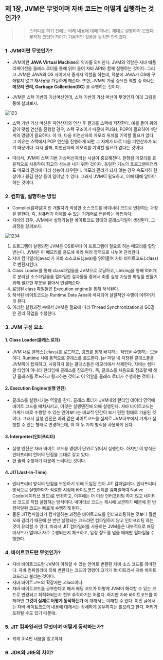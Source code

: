 ## 제 1장, JVM은 무엇이며 자바 코드는 어떻게 실행하는 것인가?
>> 스터디를 하기 전에는 아래 내용에 대해 하나도 제대로 설명하지 못했다. 무작정 코딩만 하다가 기본적인 것들을 놓치면 안되겠다.

### 1. JVM이란 무엇인가?
* JVM이란 **JAVA Virtual Machine**의 약자를 의미한다. JVM의 역할은 자바 애플리케이션을 클래스 로더를 통해 읽어 들여 자바 API와 함께 실행하는 것이다. 그리고 JVM은 JAVA와 OS 사이에서 중개자 역할을 하는데, 덕분에 JAVA가 OS에 구애받지 않고 재사용을 가능하게 해준다. 또한, JVM의 가장 중요한 역할 중 하나는 **메모리 관리, Garbage Collection(GC)** 을 수행하는 것이다. 

* JVM은 스택 기반의 가상머신인데, 스택 기반의 가상 머신이 무엇인지 아래 그림을 통해 살펴보자.  

![123](https://user-images.githubusercontent.com/61929745/109807287-04ddff00-7c69-11eb-9df0-e3171c21e71f.PNG)
* 스택 기반 가상 머신은 피연산자와 연산 후 결과를 스택에 저장한다. 예를 들어 위와 같이 덧셈 연산을 진행할 경우, 스택 구조이기 때문에 PUSH, POP이 필요하여 4단계의 명령이 필요하다. 이 때, 다음 피연산자의 메모리 위치를 기억할 필요가 없다. 그 이유는 스택에서 POP 연산을 진행하게 되면 그 자체가 바로 다음 피연산자가 되기 때문이다. 다시 말해, 피연산자의 메모리를 기억할 필요가 없다는 것이다. 

* 따라서, JVM이 스택 기반 가상머신이라는 사실이 중요해진다. 한정된 메모리를 효율적으로 사용하여 최고의 성능을 내기 위한 것이다. 동일한 기능의 프로그램이더라도 메모리 관리에 따라 성능이 좌우된다. 메모리 관리가 되지 않는 경우 속도저하 현상이나 튕김 현상 등이 일어날 수 있다. 그래서 JVM이 필요하고, 이에 대해 알아야 하는 것이다.


### 2. 컴파일, 실행하는 방법
* Compile(컴파일)이란 개발자가 작성한 소스코드를 바이너리 코드로 변환하는 과정을 말한다. 즉, 컴퓨터가 이해할 수 있는 기계어로 변환하는 작업이다.
* 자바의 경우, JVM에서 실행가능한 바이트코드 형태의 클래스파일이 생성된다. 그 과정을 살펴보자.

![1234](https://user-images.githubusercontent.com/61929745/109808294-43c08480-7c6a-11eb-9b4e-7ffe8274d6ec.PNG)
1. 프로그램이 실행되면 JVM은 OS로부터 이 프로그램이 필요로 하는 메모리를 할당받는다. JVM은 이 메모리를 용도에 따라 여러 영역으로 나누어 관리한다.
2. 자바 컴파일러(javac)가 자바 소스코드(.java)를 읽어들여 자바 바이트코드(.class)로 변환시킨다.
3. Class Loader를 통해 class파일들을 JVM으로 로딩하고, Linking을 통해 여러개로 분리된 소스파일들을 컴파일한 결과물들 중에서 최종 실행 가능한 파일을 만들기 위해 필요한 부분을 찾아서 연결해준다.
4. 로딩된 class 파일들은 Execution engine을 통해 해석된다.
5. 해석된 바이트코드는 Runtime Data Area에 배치되어 실질적인 수행이 이루어지게 된다.
6. 이러한 실행과정 속에서 JVM은 필요에 따라 Thread Synchronization과 GC같은 관리 작업을 수행한다.

### 3. JVM 구성 요소
#### 1. Class Loader(클래스 로더)
  - JVM 내로 클래스(.class)를 로드하고, 링크를 통해 배치하는 작업을 수행하는 모듈이다. Runtime 시에 동적으로 클래스를 로드한다. jar 파일 내 저장된 클래스들을 JVM위에 탑재하고, 사용하지 않는 클래스들은 메모리에서 삭제한다. 자바는 컴파일 타임이 아니라 런타임에 클래스를 참조한다. 즉, 클래스를 처음으로 참조할 때 해당 클래스를 로드하고 링크하는 것이고 이 역할을 클래스 로더가 수행하는 것이다.
#### 2. Execution Engine(실행 엔진)
  - 클래스를 실행시키는 역할을 한다. 클래스 로더가 JVM내의 런타임 데이터 영역에 바이트 코드를 배치시키고, 이것은 실행엔진에 의해 실행된다. 자바 바이트코드는 기계가 바로 수행할 수 있는 언어보다는 비교적 인간이 보기 편한 형태로 기술된 것이다. 그래서 실행 엔진은 이와 같은 바이트코드를 실제로 JVM내부에서 기계가 실행할 수 있는 형태로 변경하는데, 이 때 두 가지 방식을 사용하게 된다.
#### 3. Interpreter(인터프리터)
  - 실행 엔진은 자바 바이트 코드를 명령어 단위로 읽어서 실행한다. 하지만 이 방식은 인터프리터 언어의 단점을 그대로 갖고 있다.
  - 한 줄씩 수행하기 때문에 느리다는 것이다.
#### 4. JIT(Just-In-Time)
  - 인터프리터 방식의 단점을 보완하기 위해 도입된 것이 JIT 컴파일러다. 인터프리터 방식으로 실행하다가 적절한 시점에 바이트코드 전체를 컴파일하여 Native Code(네이티브 코드)로 변경하고, 이후에는 더 이상 인터프리팅 하지 않고 네이티브 코드로 직접 실행하는 방식이다. 네이티브 코드는 캐시에 보관하기 때문에 한 번 컴파일된 코드는 빠르게 수행하게 된다.
  - 물론 JIT컴파일러가 컴파일하는 과정은 바이트코드를 인터프리팅하는 것보다 훨씬 오래 걸리기 때문에 한 번만 실행되는 코드라면 컴파일하지 않고 인터프리팅 하는 것이 유리할 수 있다. 따라서 JIT 컴파일러를 사용하는 JVM들은 내부적으로 해당 메서드가 얼마나 자주 수행되는지 체크하고, 일정 정도를 넘을 때에만 컴파일을 수행한다.

### 4. 바이트코드란 무엇인가?
* 자바 바이트코드란 JVM이 이해할 수 있는 언어로 변환된 자바 소스 코드를 의미한다. 자바 컴파일러에 의해 변환되는 코드의 명령어 크기가 1바이트라서 자바 바이트코드라고 불리는 것이다.
* 자바 바이트코드의 확장자는 .class이다.
* 자바 바이트코드를 공부한다고 해서 해당 코드가 어떻게 JVM이 해석할 수 있는 코드로 변경되고 최적화되는지 전부 추적하기는 어렵다. 하지만 자바 바이트코드를 이해하면 **그것이 실제로 어떻게 동작하는가** 에 대해서는 이해할 수 있다. 이번 글에서는 자바 바이트코드의 내용에 대해서는 상세하게 공부하지는 않으려고 한다. 머리가 포화될 수도 있기 때문에..

### 5. JIT 컴파일러란 무엇이며 어떻게 동작하는가?
- 위의 3-4번 내용을 참고하자.

### 6. JDK와 JRE의 차이?
